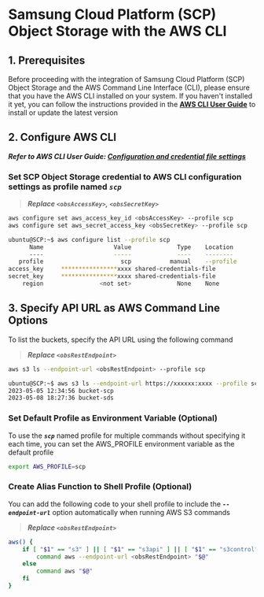 # Samsung Cloud Platform (SCP) Object Storage with the AWS CLI

## 1. Prerequisites

Before proceeding with the integration of Samsung Cloud Platform (SCP) Object Storage and the AWS Command Line Interface (CLI), please ensure that you have the AWS CLI installed on your system. If you haven't installed it yet, you can follow the instructions provided in the **[AWS CLI User Guide](https://docs.aws.amazon.com/cli/latest/userguide/getting-started-install.html)** to install or update the latest version

## 2. Configure AWS CLI

***Refer to AWS CLI User Guide: [Configuration and credential file settings](https://docs.aws.amazon.com/cli/latest/userguide/cli-chap-configure.html)***

### Set SCP Object Storage credential to AWS CLI configuration settings as profile named ***`scp`***

>***Replace `<obsAccessKey>`, `<obsSecretKey>`***

```sh
aws configure set aws_access_key_id <obsAccessKey> --profile scp
aws configure set aws_secret_access_key <obsSecretKey> --profile scp
```

```sh
ubuntu@SCP:~$ aws configure list --profile scp
      Name                    Value             Type    Location
      ----                    -----             ----    --------
   profile                      scp           manual    --profile
access_key     ****************xxxx shared-credentials-file
secret_key     ****************xxxx shared-credentials-file
    region                <not set>             None    None
```

## 3. Specify API URL as AWS Command Line Options

To list the buckets, specify the API URL using the following command

>***Replace `<obsRestEndpoint>`***

```sh
aws s3 ls --endpoint-url <obsRestEndpoint> --profile scp
```

```sh
ubuntu@SCP:~$ aws s3 ls --endpoint-url https://xxxxxx:xxxx --profile scp
2023-05-05 12:34:56 bucket-scp
2023-05-08 18:27:36 bucket-sds
```

### Set Default Profile as Environment Variable (Optional)

To use the ***`scp`*** named profile for multiple commands without specifying it each time, you can set the AWS_PROFILE environment variable as the default profile

```sh
export AWS_PROFILE=scp
```

### Create Alias Function to Shell Profile (Optional)

You can add the following code to your shell profile to include the ***`--endpoint-url`*** option automatically when running AWS S3 commands

>***Replace `<obsRestEndpoint>`***

```sh
aws() {
    if [ "$1" == "s3" ] || [ "$1" == "s3api" ] || [ "$1" == "s3control" ]; then
        command aws --endpoint-url <obsRestEndpoint> "$@"
    else
        command aws "$@"
    fi
}
```
